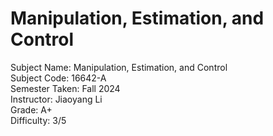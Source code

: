 # Manipulation, Estimation, and Control
Subject Name: Manipulation, Estimation, and Control  
Subject Code: 16642-A  
Semester Taken: Fall 2024  
Instructor: Jiaoyang Li  
Grade: A+  
Difficulty: 3/5  
